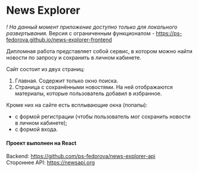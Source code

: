 # News Explorer

_! На данный момент приложение доступно только для локального развертывания._
Версия с ограниченным функционалом - https://ps-fedorova.github.io/news-explorer-frontend

 Дипломная работа представляет собой сервис, в котором можно найти новости по запросу и сохранить в личном кабинете.
 
 Сайт состоит из двух страниц:
 1. Главная. Содержит только окно поиска.
 2. Страница с сохранёнными новостями. На ней отображаются материалы, которые пользователь добавил в избранное.
 
 Кроме них на сайте есть всплывающие окна (попапы):
 * с формой регистрации (чтобы пользователь мог сохранить новости в личном кабинете);
 * с формой входа.


#### Проект выполнен на **React**

Backend: https://github.com/ps-fedorova/news-explorer-api  
Стороннее API: https://newsapi.org


